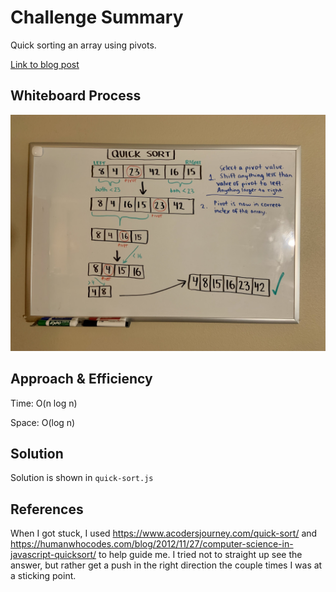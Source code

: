 # Challenge Summary
<!-- Description of the challenge -->

Quick sorting an array using pivots.

[Link to blog post](./BLOG.md)

## Whiteboard Process
<!-- Embedded whiteboard image -->

![whiteboard](./quick-sort.jpg)

## Approach & Efficiency
<!-- What approach did you take? Why? What is the Big O space/time for this approach? -->

Time: O(n log n)

Space: O(log n)

## Solution
<!-- Show how to run your code, and examples of it in action -->

Solution is shown in `quick-sort.js`

## References

When I got stuck, I used https://www.acodersjourney.com/quick-sort/ and https://humanwhocodes.com/blog/2012/11/27/computer-science-in-javascript-quicksort/ to help guide me. I tried not to straight up see the answer, but rather get a push in the right direction the couple times I was at a sticking point.
